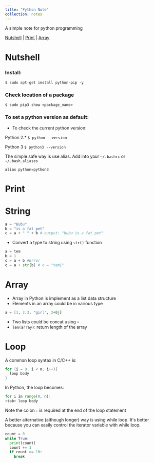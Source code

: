 ```yaml
---
title: "Python Note"
collection: notes
---
```


A simple note for python programming

[Nutshell](#nutshell) | [Print](#print) | [Array](#array)

# Nutshell
### Install:

`$ sudo apt-get install python-pip -y`

### Check location of a package
`$ sudo pip3 show <package_name>`

### To set a python version as default:
* To check the current python version:

Python 2.*
`$ python --version`

Python 3
`$ python3 --version`

The simple safe way is use alias. Add into your `~/.bashrc` or `~/.bash_aliases`

`alias python=python3`

# Print

# String
```python
a = "Bubu"
b = "is a fat pet"
c = a + " " + b # output: "bubu is a fat pet"
```
* Convert a type to string using `str()` function
```python
a = tem
b = 1
c = a + b #Error
c = a + str(b) # c = "tem1"
```
# Array
* Array in Python is implement as a list data structure
* Elements in an array could be in various type
```python
a = [1, 2.3, "girl", 2+0j]
```
* Two lists could be concat using `+`
* `len(array)`: return length of the array

# Loop

A common loop syntax in C/C++ is:
```C
for (i = 0; i < n; i++){
  loop body
}
```
In Python, the loop becomes:
```python
for i in range(0, n):
<tab> loop body
```
Note the colon `:` is required at the end of the loop statement

A better alternative (although longer) way is using while loop. It's better because you can easily control the iterator variable with while loop.
```python
count = 0
while True:
  print(count)
  count += 1
  if count >= 10:
    break
```
